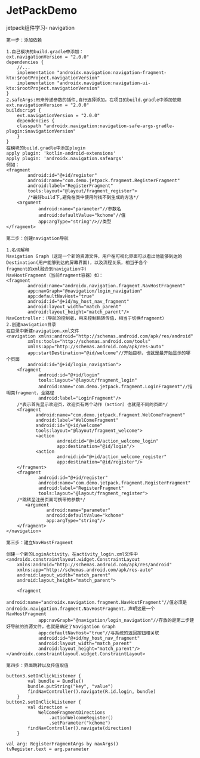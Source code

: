 # JetPackDemo
jetpack组件学习- navigation
         
    第一步：添加依赖
    
    1.自己模块的build.gradle中添加：
    ext.navigationVersion = "2.0.0"
    dependencies {
        //... 
        implementation "androidx.navigation:navigation-fragment-ktx:$rootProject.navigationVersion"
        implementation "androidx.navigation:navigation-ui-ktx:$rootProject.navigationVersion"
    }
    2.safeArgs:用来传递参数的插件,自行选择添加。在项目的build.gradle中添加依赖
    ext.navigationVersion = "2.0.0"
    buildscript {
        ext.navigationVersion = "2.0.0"
        dependencies {
        classpath "androidx.navigation:navigation-safe-args-gradle-plugin:$navigationVersion"
        }
    }
    在模块的build.gradle中添加plugin
    apply plugin: 'kotlin-android-extensions'
    apply plugin: 'androidx.navigation.safeargs'
    例如：
    <fragment
            android:id="@+id/register"
            android:name="com.demo.jetpack.fragment.RegisterFragment"
            android:label="RegisterFragment"
            tools:layout="@layout/fragment_register">
            /*最好build下,避免在类中使用时找不到生成的方法*/
        <argument
                android:name="parameter"//参数名
                android:defaultValue="kchome"//值
                app:argType="string"/>//类型
    </fragment>
 
    第二步：创建navigation导航
    
    1.名词解释
    Navigation Graph（这是一个新的资源文件，用户在可视化界面可以看出他能够到达的Destination(用户能够到达的屏幕界面)，以及流程关系，相当于各个
    fragment的xml融合到navigation中）
    NavHostFragment（当前fragment容器）如：
    <fragment
            android:name="androidx.navigation.fragment.NavHostFragment"
            app:navGraph="@navigation/login_navigation"
            app:defaultNavHost="true"
            android:id="@+id/my_host_nav_fragment"
            android:layout_width="match_parent"
            android:layout_height="match_parent"/>
    NavController：（导航的控制者，用来控制跳转传值，相当于切换fragment）
    2.创建navigation目录
    在目录中新建navigation.xml文件
    <navigation xmlns:android="http://schemas.android.com/apk/res/android"
            xmlns:tools="http://schemas.android.com/tools"
            xmlns:app="http://schemas.android.com/apk/res-auto"
            app:startDestination="@id/welcome"//开始目标，也就是最开始显示的哪个页面
            android:id="@+id/login_navigation">
        <fragment
                android:id="@+id/login"
                tools:layout="@layout/fragment_login"
                android:name="com.demo.jetpack.fragment.LoginFragment"//指明类fragment，全路径
                android:label="LoginFragment"/>
        /*表示首先显示欢迎页，欢迎页有两个动作（action）也就是不同的页面*/
        <fragment
               android:name="com.demo.jetpack.fragment.WelComeFragment"
               android:label="WelComeFragment"
               android:id="@+id/welcome"
               tools:layout="@layout/fragment_welcome">
               <action
                       android:id="@+id/action_welcome_login"
                       app:destination="@id/login"/>
               <action
                       android:id="@+id/action_welcome_register"
                       app:destination="@id/register"/>
        </fragment>
        <fragment
                android:id="@+id/register"
                android:name="com.demo.jetpack.fragment.RegisterFragment"
                android:label="RegisterFragment"
                tools:layout="@layout/fragment_register">
        /*跳转至注册页面可携带的参数*/
           <argument
                   android:name="parameter"
                   android:defaultValue="kchome"
                   app:argType="string"/>
        </fragment>
    </navigation>

    第三步：建立NavHostFragment
    
    创建一个新的LoginActivity，在activity_login.xml文件中
    <androidx.constraintlayout.widget.ConstraintLayout
        xmlns:android="http://schemas.android.com/apk/res/android"
        xmlns:app="http://schemas.android.com/apk/res-auto"
        android:layout_width="match_parent"
        android:layout_height="match_parent">

        <fragment
                android:name="androidx.navigation.fragment.NavHostFragment"//值必须是androidx.navigation.fragment.NavHostFragment，声明这是一个NavHostFragment
                app:navGraph="@navigation/login_navigation"//存放的是第二步建好导航的资源文件，也就是确定了Navigation Graph
                app:defaultNavHost="true"//与系统的返回按钮相关联
                android:id="@+id/my_host_nav_fragment"
                android:layout_width="match_parent"
                android:layout_height="match_parent"/>
    </androidx.constraintlayout.widget.ConstraintLayout>
    
    第四步：界面跳转以及传值取值
    
    button3.setOnClickListener {
            val bundle = Bundle()
            bundle.putString("key", "value")
            findNavController().navigate(R.id.login, bundle)
        }
    button2.setOnClickListener {
            val direction =
                WelComeFragmentDirections
                    .actionWelcomeRegister()
                    .setParameter("kchome")
            findNavController().navigate(direction)
        }
        
    val arg: RegisterFragmentArgs by navArgs()
    tvRegister.text = arg.parameter
